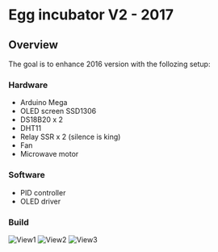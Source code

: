 # Egg incubator V2 - 2017

## Overview

The goal is to enhance 2016 version with the follozing setup:

### Hardware
- Arduino Mega
- OLED screen SSD1306
- DS18B20 x 2
- DHT11
- Relay SSR x 2 (silence is king)
- Fan
- Microwave motor

### Software
- PID controller
- OLED driver

### Build

![View1](./Couveuse_-1.jpg "Build#1")
![View2](./Couveuse_-2.jpg "Build#2")
![View3](./Couveuse_-3.jpg "Build#3")
